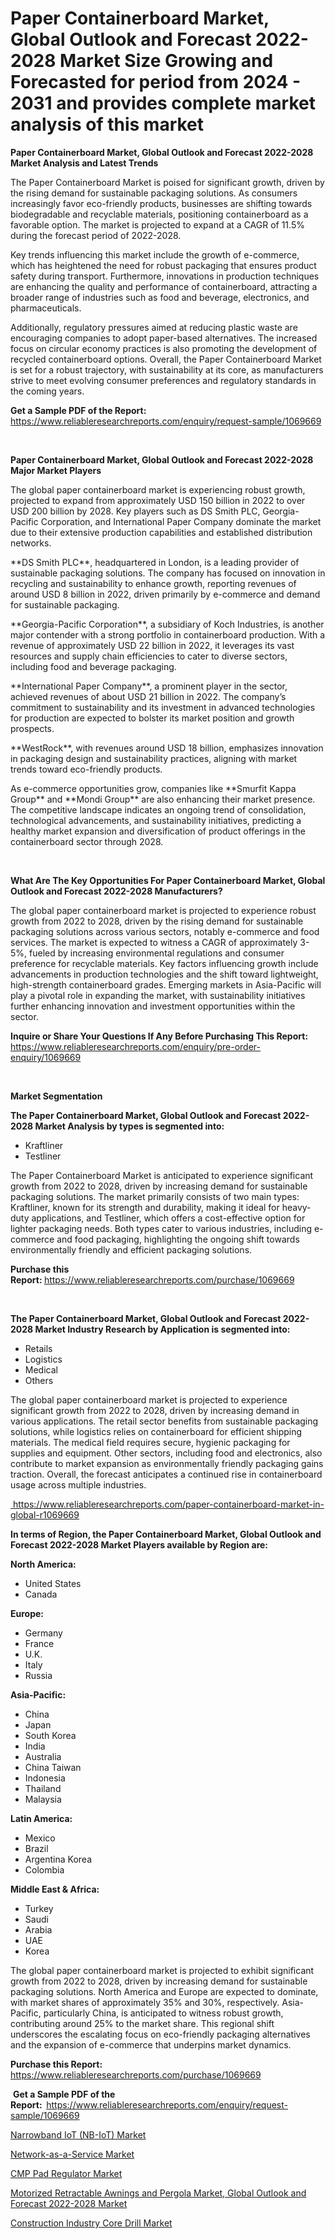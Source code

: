 <p><h1>Paper Containerboard Market, Global Outlook and Forecast 2022-2028 Market Size Growing and Forecasted for period from 2024 - 2031 and provides complete market analysis of this market</h1></p><p><strong>Paper Containerboard Market, Global Outlook and Forecast 2022-2028 Market Analysis and Latest Trends</strong></p>
<p><p>The Paper Containerboard Market is poised for significant growth, driven by the rising demand for sustainable packaging solutions. As consumers increasingly favor eco-friendly products, businesses are shifting towards biodegradable and recyclable materials, positioning containerboard as a favorable option. The market is projected to expand at a CAGR of 11.5% during the forecast period of 2022-2028.</p><p>Key trends influencing this market include the growth of e-commerce, which has heightened the need for robust packaging that ensures product safety during transport. Furthermore, innovations in production techniques are enhancing the quality and performance of containerboard, attracting a broader range of industries such as food and beverage, electronics, and pharmaceuticals. </p><p>Additionally, regulatory pressures aimed at reducing plastic waste are encouraging companies to adopt paper-based alternatives. The increased focus on circular economy practices is also promoting the development of recycled containerboard options. Overall, the Paper Containerboard Market is set for a robust trajectory, with sustainability at its core, as manufacturers strive to meet evolving consumer preferences and regulatory standards in the coming years.</p></p>
<p><strong>Get a Sample PDF of the Report:&nbsp;</strong> <a href="https://www.reliableresearchreports.com/enquiry/request-sample/1069669">https://www.reliableresearchreports.com/enquiry/request-sample/1069669</a></p>
<p>&nbsp;</p>
<p><strong>Paper Containerboard Market, Global Outlook and Forecast 2022-2028 Major Market Players</strong></p>
<p><p>The global paper containerboard market is experiencing robust growth, projected to expand from approximately USD 150 billion in 2022 to over USD 200 billion by 2028. Key players such as DS Smith PLC, Georgia-Pacific Corporation, and International Paper Company dominate the market due to their extensive production capabilities and established distribution networks.</p><p>**DS Smith PLC**, headquartered in London, is a leading provider of sustainable packaging solutions. The company has focused on innovation in recycling and sustainability to enhance growth, reporting revenues of around USD 8 billion in 2022, driven primarily by e-commerce and demand for sustainable packaging.</p><p>**Georgia-Pacific Corporation**, a subsidiary of Koch Industries, is another major contender with a strong portfolio in containerboard production. With a revenue of approximately USD 22 billion in 2022, it leverages its vast resources and supply chain efficiencies to cater to diverse sectors, including food and beverage packaging.</p><p>**International Paper Company**, a prominent player in the sector, achieved revenues of about USD 21 billion in 2022. The company’s commitment to sustainability and its investment in advanced technologies for production are expected to bolster its market position and growth prospects.</p><p>**WestRock**, with revenues around USD 18 billion, emphasizes innovation in packaging design and sustainability practices, aligning with market trends toward eco-friendly products. </p><p>As e-commerce opportunities grow, companies like **Smurfit Kappa Group** and **Mondi Group** are also enhancing their market presence. The competitive landscape indicates an ongoing trend of consolidation, technological advancements, and sustainability initiatives, predicting a healthy market expansion and diversification of product offerings in the containerboard sector through 2028.</p></p>
<p>&nbsp;</p>
<p><strong>What Are The Key Opportunities For Paper Containerboard Market, Global Outlook and Forecast 2022-2028 Manufacturers?</strong></p>
<p><p>The global paper containerboard market is projected to experience robust growth from 2022 to 2028, driven by the rising demand for sustainable packaging solutions across various sectors, notably e-commerce and food services. The market is expected to witness a CAGR of approximately 3-5%, fueled by increasing environmental regulations and consumer preference for recyclable materials. Key factors influencing growth include advancements in production technologies and the shift toward lightweight, high-strength containerboard grades. Emerging markets in Asia-Pacific will play a pivotal role in expanding the market, with sustainability initiatives further enhancing innovation and investment opportunities within the sector.</p></p>
<p><strong>Inquire or Share Your Questions If Any Before Purchasing This Report:</strong> <a href="https://www.reliableresearchreports.com/enquiry/pre-order-enquiry/1069669">https://www.reliableresearchreports.com/enquiry/pre-order-enquiry/1069669</a></p>
<p>&nbsp;</p>
<p><strong>Market Segmentation</strong></p>
<p><strong>The Paper Containerboard Market, Global Outlook and Forecast 2022-2028 Market Analysis by types is segmented into:</strong></p>
<p><ul><li>Kraftliner</li><li>Testliner</li></ul></p>
<p><p>The Paper Containerboard Market is anticipated to experience significant growth from 2022 to 2028, driven by increasing demand for sustainable packaging solutions. The market primarily consists of two main types: Kraftliner, known for its strength and durability, making it ideal for heavy-duty applications, and Testliner, which offers a cost-effective option for lighter packaging needs. Both types cater to various industries, including e-commerce and food packaging, highlighting the ongoing shift towards environmentally friendly and efficient packaging solutions.</p></p>
<p><strong>Purchase this Report:&nbsp;</strong><a href="https://www.reliableresearchreports.com/purchase/1069669">https://www.reliableresearchreports.com/purchase/1069669</a></p>
<p>&nbsp;</p>
<p><strong>The Paper Containerboard Market, Global Outlook and Forecast 2022-2028 Market Industry Research by Application is segmented into:</strong></p>
<p><ul><li>Retails</li><li>Logistics</li><li>Medical</li><li>Others</li></ul></p>
<p><p>The global paper containerboard market is projected to experience significant growth from 2022 to 2028, driven by increasing demand in various applications. The retail sector benefits from sustainable packaging solutions, while logistics relies on containerboard for efficient shipping materials. The medical field requires secure, hygienic packaging for supplies and equipment. Other sectors, including food and electronics, also contribute to market expansion as environmentally friendly packaging gains traction. Overall, the forecast anticipates a continued rise in containerboard usage across multiple industries.</p></p>
<p><a href="https://www.reliableresearchreports.com/paper-containerboard-market-in-global-r1069669">&nbsp;https://www.reliableresearchreports.com/paper-containerboard-market-in-global-r1069669</a></p>
<p><strong>In terms of Region, the Paper Containerboard Market, Global Outlook and Forecast 2022-2028 Market Players available by Region are:</strong></p>
<p>
    <p> <strong> North America: </strong>
        <ul>
            <li>United States</li>
            <li>Canada</li>
        </ul>
        </p> 
    <p> <strong> Europe: </strong>
        <ul>
            <li>Germany</li>
            <li>France</li>
            <li>U.K.</li>
            <li>Italy</li>
            <li>Russia</li>
        </ul>
        </p> 
    <p> <strong> Asia-Pacific: </strong>
        <ul>
            <li>China</li>
            <li>Japan</li>
            <li>South Korea</li>
            <li>India</li>
            <li>Australia</li>
            <li>China Taiwan</li>
            <li>Indonesia</li>
            <li>Thailand</li>
            <li>Malaysia</li>
        </ul>
        </p> 
    <p> <strong> Latin America: </strong>
        <ul>
            <li>Mexico</li>
            <li>Brazil</li>
            <li>Argentina Korea</li>
            <li>Colombia</li>
        </ul>
        </p> 
    <p> <strong> Middle East & Africa: </strong>
        <ul>
            <li>Turkey</li>
            <li>Saudi</li>
            <li>Arabia</li>
            <li>UAE</li>
            <li>Korea</li>
        </ul>
    </p>
    </p>
<p><p>The global paper containerboard market is projected to exhibit significant growth from 2022 to 2028, driven by increasing demand for sustainable packaging solutions. North America and Europe are expected to dominate, with market shares of approximately 35% and 30%, respectively. Asia-Pacific, particularly China, is anticipated to witness robust growth, contributing around 25% to the market share. This regional shift underscores the escalating focus on eco-friendly packaging alternatives and the expansion of e-commerce that underpins market dynamics.</p></p>
<p><strong>Purchase this Report: </strong><a href="https://www.reliableresearchreports.com/purchase/1069669">https://www.reliableresearchreports.com/purchase/1069669</a></p>
<p>&nbsp;<strong>Get a Sample PDF of the Report:&nbsp;&nbsp;</strong><a href="https://www.reliableresearchreports.com/enquiry/request-sample/1069669">https://www.reliableresearchreports.com/enquiry/request-sample/1069669</a></p>
<p><strong></strong></p>
<p><p><a href="https://www.linkedin.com/pulse/narrowband-iot-nb-iot-market-growth-outlook-from-2024-qnhlc?trackingId=kL%2ByiHvPQL29qXefJjhjHA%3D%3D">Narrowband IoT (NB-IoT) Market</a></p><p><a href="https://www.linkedin.com/pulse/global-network-as-a-service-market-focus-product-type-nnonc?trackingId=YJmZDA7JQhqyJ06Y7srWow%3D%3D">Network-as-a-Service Market</a></p><p><a href="https://issuu.com/reportprime-2/docs/cmp-pad-regulator-market-size-2030._eb18daf033ac30">CMP Pad Regulator Market</a></p><p><a href="https://github.com/RoccoManning/Market-Research-Report-List-6/blob/main/motorized-retractable-awnings-and-pergola-market-global-outlook-and-forecast-2022-2028-market.md">Motorized Retractable Awnings and Pergola Market, Global Outlook and Forecast 2022-2028 Market</a></p><p><a href="https://issuu.com/reportprime-2/docs/construction-industry-core-drill-ma_4b956b25c52825">Construction Industry Core Drill Market</a></p></p>